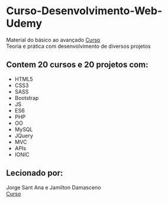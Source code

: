 # Curso-Desenvolvimento-Web-Udemy

Material do básico ao avançado [Curso](https://www.udemy.com/course/web-completo/?couponCode=JUST4U02223)
<br>
Teoria e prática com desenvolvimento de diversos projetos
<br>


## Contem 20 cursos e 20 projetos com:
* HTML5
* CSS3
* SASS
* Bootstrap
* JS
* ES6
* PHP
* OO
* MySQL
* JQuery
* MVC
* APIs
* IONIC

## Lecionado por:
Jorge Sant Ana e Jamilton Damasceno
<br>
[Curso](https://www.udemy.com/course/web-completo/?couponCode=JUST4U02223)
 
